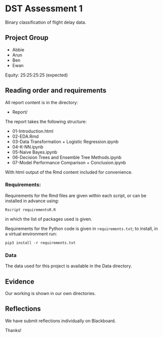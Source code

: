 # DST Assessment 1
Binary classification of flight delay data.
## Project Group

* Abbie
* Arun
* Ben
* Ewan

Equity: 25:25:25:25 (expected)

## Reading order and requirements

All report content is in the directory:

* Report/

The report takes the following structure:

* 01-Introduction.html
* 02-EDA.Rmd
* 03-Data Transformation + Logistic Regression.ipynb
* 04-K-NN.ipynb
* 05-Naive Bayes.ipynb
* 06-Decision Trees and Ensemble Tree Methods.ipynb
* 07-Model Performance Comparison + Conclusion.ipynb



With html output of the Rmd content included for convenience.

### Requirements:

Requirements for the Rmd files are given within each script, or can be installed in advance using:
```{sh}
Rscript requirementsR.R
```
in which the list of packages used is given.

Requirements for the Python code is given in `requirements.txt`; to install, in a virtual environment run:

```{sh}
pip3 install -r requirements.txt
```
### Data

The data used for this project is available in the Data directory.

## Evidence

Our working is shown in our own directories.



## Reflections

We have submit reflections individually on Blackboard.

Thanks!
